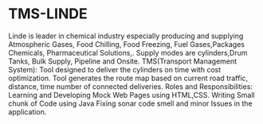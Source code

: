 # TMS-LINDE
Linde is leader in chemical industry especially producing and supplying Atmospheric Gases, Food Chilling, Food Freezing, Fuel Gases,Packages Chemicals, Pharmaceutical Solutions,. Supply modes are cylinders,Drum Tanks, Bulk Supply, Pipeline and Onsite. 
TMS(Transport Management System): Tool designed to deliver the cylinders on time with cost optimization. 
Tool generates the route map based on current road traffic, distance, time number of connected deliveries.
Roles and Responsibilities: 
Learning and Developing Mock Web Pages using HTML,CSS.
Writing Small chunk of Code using Java 
Fixing sonar code smell and minor Issues in the application.
